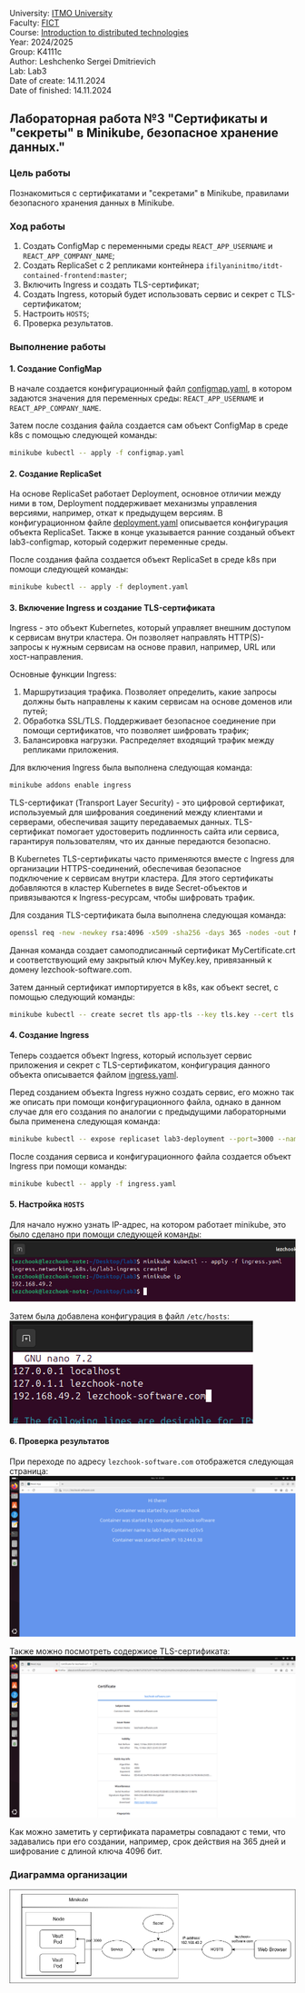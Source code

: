 University: [ITMO University](https://itmo.ru/ru/) \
Faculty: [FICT](https://fict.itmo.ru) \
Course: [Introduction to distributed technologies](https://github.com/itmo-ict-faculty/introduction-to-distributed-technologies) \
Year: 2024/2025 \
Group: K4111c \
Author: Leshchenko Sergei Dmitrievich \
Lab: Lab3 \
Date of create: 14.11.2024 \
Date of finished: 14.11.2024

## Лабораторная работа №3 "Сертификаты и "секреты" в Minikube, безопасное хранение данных."

### Цель работы
Познакомиться с сертификатами и "секретами" в Minikube, правилами безопасного хранения данных в Minikube. 

### Ход работы
1) Создать ConfigMap с переменными среды `REACT_APP_USERNAME` и `REACT_APP_COMPANY_NAME`;
2) Создать ReplicaSet с 2 репликами контейнера `ifilyaninitmo/itdt-contained-frontend:master`;
3) Включить Ingress и создать TLS-сертификат;
4) Создать Ingress, который будет использовать сервис и секрет с TLS-сертификатом;
5) Настроить `HOSTS`;
6) Проверка результатов.

### Выполнение работы
#### 1. Создание ConfigMap
В начале создается конфигурационный файл [configmap.yaml](./configmap.yaml), в котором задаются значения для переменных среды: `REACT_APP_USERNAME` и `REACT_APP_COMPANY_NAME`.

 Затем после создания файла создается сам объект ConfigMap в среде k8s с помощью следующей команды:
```bash
minikube kubectl -- apply -f configmap.yaml
```

#### 2. Создание ReplicaSet
На основе ReplicaSet работает Deployment, основное отличии между ними в том, Deployment поддерживает механизмы управления версиями, например, откат к предыдущем версиям. В конфигурационном файле [deployment.yaml](./deployment.yaml) описывается конфигурация объекта ReplicaSet. Также в конце указывается ранние созданый объект lab3-configmap, который содержит переменные среды.

После создания файла создается объект ReplicaSet в среде k8s при помощи следующей команды:
```bash
minikube kubectl -- apply -f deployment.yaml
```

#### 3. Включение Ingress и создание TLS-сертификата
Ingress - это объект Kubernetes, который управляет внешним доступом к сервисам внутри кластера. Он позволяет направлять HTTP(S)-запросы к нужным сервисам на основе правил, например, URL или хост-направления. 

Основные функции Ingress:
1) Маршрутизация трафика. Позволяет определить, какие запросы должны быть направлены к каким сервисам на основе доменов или путей;
2) Обработка SSL/TLS. Поддерживает безопасное соединение при помощи сертификатов, что позволяет шифровать трафик;
3) Балансировка нагрузки. Распределяет входящий трафик между репликами приложения.

Для включения Ingress была выполнена следующая команда:
```bash
minikube addons enable ingress
```
TLS-сертификат (Transport Layer Security) - это цифровой сертификат, используемый для шифрования соединений между клиентами и серверами, обеспечивая защиту передаваемых данных. TLS-сертификат помогает удостоверить подлинность сайта или сервиса, гарантируя пользователям, что их данные передаются безопасно.

В Kubernetes TLS-сертификаты часто применяются вместе с Ingress для организации HTTPS-соединений, обеспечивая безопасное подключение к сервисам внутри кластера. Для этого сертификаты добавляются в кластер Kubernetes в виде Secret-объектов и привязываются к Ingress-ресурсам, чтобы шифровать трафик.

Для создания TLS-сертификата была выполнена следующая команда:
```bash
openssl req -new -newkey rsa:4096 -x509 -sha256 -days 365 -nodes -out MyCertificate.crt -keyout MyKey.key -subj "/CN=lezchook-software.com"
```
Данная команда создает самоподписанный сертификат MyCertificate.crt и соответствующий ему закрытый ключ MyKey.key, привязанный к домену lezchook-software.com.

Затем данный сертификат импортируется в k8s, как объект secret, с помощью следующий команды:
```bash
minikube kubectl -- create secret tls app-tls --key tls.key --cert tls.crt
```

#### 4. Создание Ingress
Теперь создается объект Ingress, который использует сервис приложения и секрет с TLS-сертификатом, конфигурация данного объекта описывается файлом [ingress.yaml](./ingress.yaml).

Перед созданием объекта Ingress нужно создать сервис, его можно так же описать при помощи конфигурационного файла, однако в данном случае для его создания по аналогии с предыдущими лабораторными была применена следующая команда:
```bash
minikube kubectl -- expose replicaset lab3-deployment --port=3000 --name=lab3-service --type=ClusterIP
```


После создания сервиса и конфигурационного файла создается объект Ingress при помощи команды:
```bash
minikube kubectl -- apply -f ingress.yaml
```

#### 5. Настройка `HOSTS`
Для начало нужно узнать IP-адрес, на котором работает minikube, это было сделано при помощи следующей команды:
![image](./images/ip.png)

Затем была добавлена конфигурация в файл `/etc/hosts`:
![image](./images/hosts.png)

#### 6. Проверка результатов
При переходе по адресу `lezchook-software.com` отображется следующая страница:
![image](./images/browser.png)

Также можно посмотреть содержиое TLS-сертификата:
![image](./images/certificate.png)

Как можно заметить у сертификата параметры совпадают с теми, что задавались при его создании, например, срок действия на 365 дней и шифрование с длиной ключа 4096 бит.

### Диаграмма организации
![image](./images/lab3.png)
